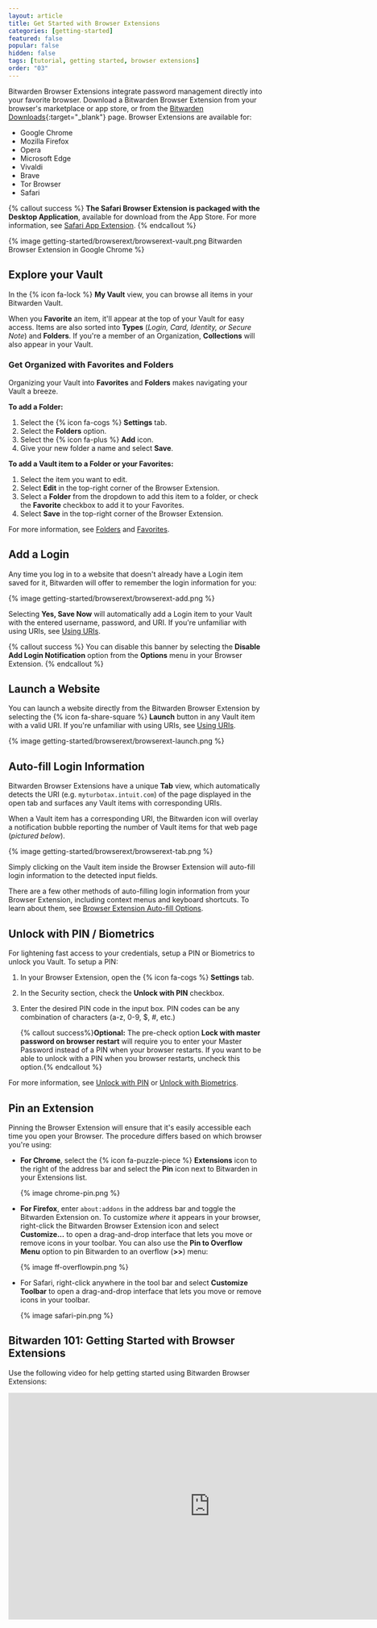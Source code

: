 ```yaml
---
layout: article
title: Get Started with Browser Extensions
categories: [getting-started]
featured: false
popular: false
hidden: false
tags: [tutorial, getting started, browser extensions]
order: "03"
---
```


Bitwarden Browser Extensions integrate password management directly into your favorite browser. Download a Bitwarden Browser Extension from your browser's marketplace or app store, or from the [Bitwarden Downloads](https://bitwarden.com/download){:target="\_blank"} page. Browser Extensions are available for:

- Google Chrome
- Mozilla Firefox
- Opera
- Microsoft Edge
- Vivaldi
- Brave
- Tor Browser
- Safari

{% callout success %}
**The Safari Browser Extension is packaged with the Desktop Application**, available for download from the App Store. For more information, see [Safari App Extension]({{site.baseurl}}/install-safari-app-extension/).
{% endcallout %}

{% image getting-started/browserext/browserext-vault.png Bitwarden Browser Extension in Google Chrome %}

## Explore your Vault

In the {% icon fa-lock %} **My Vault** view, you can browse all items in your Bitwarden Vault.

When you **Favorite** an item, it'll appear at the top of your Vault for easy access. Items are also sorted into **Types** (*Login, Card, Identity, or Secure Note*) and **Folders**. If you're a member of an Organization, **Collections** will also appear in your Vault.

### Get Organized with Favorites and Folders

Organizing your Vault into **Favorites** and **Folders** makes navigating your Vault a breeze.

**To add a Folder:**

1. Select the {% icon fa-cogs %} **Settings** tab.
2. Select the **Folders** option.
3. Select the {% icon fa-plus %} **Add** icon.
4. Give your new folder a name and select **Save**.

**To add a Vault item to a Folder or your Favorites:**

1. Select the item you want to edit.
2. Select **Edit** in the top-right corner of the Browser Extension.
3. Select a **Folder** from the dropdown to add this item to a folder, or check the **Favorite** checkbox to add it to your Favorites.
4. Select **Save** in the top-right corner of the Browser Extension.

For more information, see [Folders]({{site.baseurl}}/folders/) and [Favorites]({{site.baseurl}}/favorites/).

## Add a Login

Any time you log in to a website that doesn't already have a Login item saved for it, Bitwarden will offer to remember the login information for you:

{% image getting-started/browserext/browserext-add.png %}

Selecting **Yes, Save Now** will automatically add a Login item to your Vault with the entered username, password, and URI. If you're unfamiliar with using URIs, see [Using URIs]({{site.baseurl}}/uri-match-detection/).

{% callout success %}
You can disable this banner by selecting the **Disable Add Login Notification** option from the **Options** menu in your Browser Extension.
{% endcallout %}

## Launch a Website

You can launch a website directly from the Bitwarden Browser Extension by selecting the {% icon fa-share-square %} **Launch** button in any Vault item with a valid URI. If you're unfamiliar with using URIs, see [Using URIs]({{site.baseurl}}/uri-match-detection/).

{% image getting-started/browserext/browserext-launch.png %}

## Auto-fill Login Information

Bitwarden Browser Extensions have a unique **Tab** view, which automatically detects the URI (e.g. `myturbotax.intuit.com`) of the page displayed in the open tab and surfaces any Vault items with corresponding URIs.

When a Vault item has a corresponding URI, the Bitwarden icon will overlay a notification bubble reporting the number of Vault items for that web page (*pictured below*).

{% image getting-started/browserext/browserext-tab.png %}

Simply clicking on the Vault item inside the Browser Extension will auto-fill login information to the detected input fields.

There are a few other methods of auto-filling login information from your Browser Extension, including context menus and keyboard shortcuts. To learn about them, see [Browser Extension Auto-fill Options]({{site.baseurl}}/auto-fill-browser/).

## Unlock with PIN / Biometrics

For lightening fast access to your credentials, setup a PIN or Biometrics to unlock you Vault. To setup a PIN:

1. In your Browser Extension, open the {% icon fa-cogs %} **Settings** tab.
2. In the Security section, check the **Unlock with PIN** checkbox.
3. Enter the desired PIN code in the input box. PIN codes can be any combination of characters (a-z, 0-9, $, #, etc.)

   {% callout success%}**Optional:** The pre-check option **Lock with master password on browser restart** will require you to enter your Master Password instead of a PIN when your browser restarts. If you want to be able to unlock with a PIN when you browser restarts, uncheck this option.{% endcallout %}

For more information, see [Unlock with PIN]({{site.baseurl}}/unlock-with-pin/) or [Unlock with Biometrics]({{site.baseurl}}/biometrics/).

## Pin an Extension

Pinning the Browser Extension will ensure that it's easily accessible each time you open your Browser. The procedure differs based on which browser you're using:

- **For Chrome**, select the {% icon fa-puzzle-piece %} **Extensions** icon to the right of the address bar and select the **Pin** icon next to Bitwarden in your Extensions list.

   {% image chrome-pin.png %}
- **For Firefox**, enter `about:addons` in the address bar and toggle the Bitwarden Extension on. To customize *where* it appears in your browser, right-click the Bitwarden Browser Extension icon and select **Customize...** to open a drag-and-drop interface that lets you move or remove icons in your toolbar. You can also use the **Pin to Overflow Menu** option to pin Bitwarden to an overflow (**>>**) menu:

   {% image ff-overflowpin.png %}
- For Safari, right-click anywhere in the tool bar and select **Customize Toolbar** to open a drag-and-drop interface that lets you move or remove icons in your toolbar.

   {% image safari-pin.png %}

## Bitwarden 101: Getting Started with Browser Extensions

Use the following video for help getting started using Bitwarden Browser Extensions:

<iframe class="embed-responsive" width="800" height="450" src="https://www.youtube.com/embed/Epx6bLBsYlI" frameborder="0" allow="accelerometer; autoplay; encrypted-media; gyroscope; picture-in-picture" allowfullscreen></iframe>
